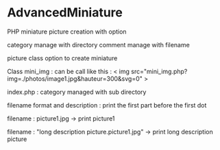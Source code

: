# AdvancedMiniature
PHP miniature picture creation with option

category manage with directory
comment manage with filename

picture class option to create miniature



Class mini_img : can be call like this : < img src="mini_img.php?img=./photos/image1.jpg&amp;hauteur=300&amp;svg=0" >

index.php : category managed with sub directory


filename format and description : print the first part before the first dot

filename : picture1.jpg -> print picture1

filename : "long description picture.picture1.jpg" -> print long description picture
